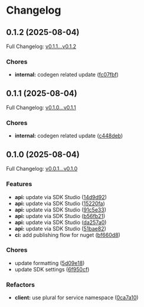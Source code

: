 # Changelog

## 0.1.2 (2025-08-04)

Full Changelog: [v0.1.1...v0.1.2](https://github.com/sd-st/publishing-test-csharp/compare/v0.1.1...v0.1.2)

### Chores

* **internal:** codegen related update ([fc07fbf](https://github.com/sd-st/publishing-test-csharp/commit/fc07fbf247d3b4e650d41dd1a356843ed4979fdd))

## 0.1.1 (2025-08-04)

Full Changelog: [v0.1.0...v0.1.1](https://github.com/sd-st/publishing-test-csharp/compare/v0.1.0...v0.1.1)

### Chores

* **internal:** codegen related update ([c448deb](https://github.com/sd-st/publishing-test-csharp/commit/c448debf9aabf857032cdee193e85f19a14462a1))

## 0.1.0 (2025-08-04)

Full Changelog: [v0.0.1...v0.1.0](https://github.com/sd-st/publishing-test-csharp/compare/v0.0.1...v0.1.0)

### Features

* **api:** update via SDK Studio ([14d9d92](https://github.com/sd-st/publishing-test-csharp/commit/14d9d922928f862d70355ef2148baabfbf1cc6db))
* **api:** update via SDK Studio ([15220fa](https://github.com/sd-st/publishing-test-csharp/commit/15220fa79c2b4743ecb284263bc0c7d5d3f5a002))
* **api:** update via SDK Studio ([91c5e33](https://github.com/sd-st/publishing-test-csharp/commit/91c5e334d4774e16cdb98af52046610ad9fba06d))
* **api:** update via SDK Studio ([b56fb21](https://github.com/sd-st/publishing-test-csharp/commit/b56fb218a7e79b828b5fbc41c20f0c2c9de5758c))
* **api:** update via SDK Studio ([da257a0](https://github.com/sd-st/publishing-test-csharp/commit/da257a0efb26cc52bf5f275630cb7ac467f45679))
* **api:** update via SDK Studio ([51bae82](https://github.com/sd-st/publishing-test-csharp/commit/51bae824af42095915dc5b5514527a2bb23af74d))
* **ci:** add publishing flow for nuget ([bf660d8](https://github.com/sd-st/publishing-test-csharp/commit/bf660d8b2605fc72ee2e31c9ca0e923fab1d30df))


### Chores

* update formatting ([5d09e18](https://github.com/sd-st/publishing-test-csharp/commit/5d09e18f563f7e37498b34a88eccdacba8393275))
* update SDK settings ([6f950cf](https://github.com/sd-st/publishing-test-csharp/commit/6f950cf790d444a257ed95d8a2cf09dc51416825))


### Refactors

* **client:** use plural for service namespace ([0ca7a10](https://github.com/sd-st/publishing-test-csharp/commit/0ca7a10daf61d084db7f098dcd007f35c05cbe96))

